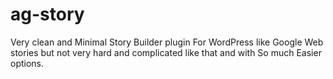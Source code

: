 # ag-story
Very clean and Minimal Story Builder plugin For WordPress like Google Web stories but not very hard and complicated like that and with So much Easier options.
